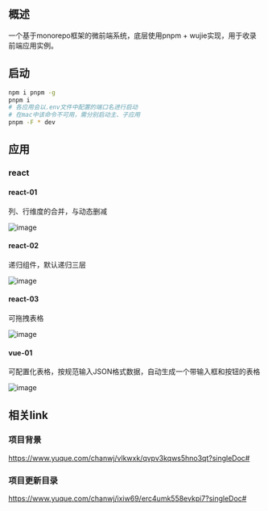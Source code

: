 ## 概述
一个基于monorepo框架的微前端系统，底层使用pnpm + wujie实现，用于收录前端应用实例。

## 启动
```bash
npm i pnpm -g
pnpm i
# 各应用会以.env文件中配置的端口名进行启动
# 在mac中该命令不可用，需分别启动主、子应用
pnpm -F * dev
```

## 应用
### react

#### react-01
列、行维度的合并，与动态删减

![image](https://cdn.nlark.com/yuque/0/2023/png/34903562/1700056531099-c6c031eb-9942-48f2-a606-a2fecce19bd6.png)

#### react-02
递归组件，默认递归三层

![image](https://cdn.nlark.com/yuque/0/2023/png/34903562/1700310469273-73bbb907-a0d0-46ed-8e78-e94050f496f0.png)

#### react-03
可拖拽表格

![image](https://cdn.nlark.com/yuque/0/2023/png/34903562/1701183232080-7c414660-fddb-4bc9-99fb-8c3590442c87.png)

#### vue-01
可配置化表格，按规范输入JSON格式数据，自动生成一个带输入框和按钮的表格

![image](https://cdn.nlark.com/yuque/0/2023/png/34903562/1700578393844-046ae294-c5db-4cff-8e68-437082217611.png)

## 相关link
### 项目背景
https://www.yuque.com/chanwj/vlkwxk/qvpv3kqws5hno3qt?singleDoc#
### 项目更新目录
https://www.yuque.com/chanwj/ixiw69/erc4umk558evkpi7?singleDoc#